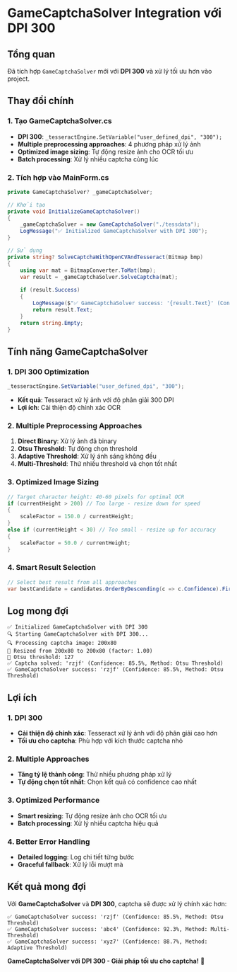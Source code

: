 # GameCaptchaSolver Integration với DPI 300

## Tổng quan

Đã tích hợp `GameCaptchaSolver` mới với **DPI 300** và xử lý tối ưu hơn vào project.

## Thay đổi chính

### **1. Tạo GameCaptchaSolver.cs**
- **DPI 300**: `_tesseractEngine.SetVariable("user_defined_dpi", "300");`
- **Multiple preprocessing approaches**: 4 phương pháp xử lý ảnh
- **Optimized image sizing**: Tự động resize ảnh cho OCR tối ưu
- **Batch processing**: Xử lý nhiều captcha cùng lúc

### **2. Tích hợp vào MainForm.cs**
```csharp
private GameCaptchaSolver? _gameCaptchaSolver;

// Khởi tạo
private void InitializeGameCaptchaSolver()
{
    _gameCaptchaSolver = new GameCaptchaSolver("./tessdata");
    LogMessage("✅ Initialized GameCaptchaSolver with DPI 300");
}

// Sử dụng
private string? SolveCaptchaWithOpenCVAndTesseract(Bitmap bmp)
{
    using var mat = BitmapConverter.ToMat(bmp);
    var result = _gameCaptchaSolver.SolveCaptcha(mat);
    
    if (result.Success)
    {
        LogMessage($"✅ GameCaptchaSolver success: '{result.Text}' (Confidence: {result.Confidence:F1}%, Method: {result.Method})");
        return result.Text;
    }
    return string.Empty;
}
```

## Tính năng GameCaptchaSolver

### **1. DPI 300 Optimization**
```csharp
_tesseractEngine.SetVariable("user_defined_dpi", "300");
```
- **Kết quả**: Tesseract xử lý ảnh với độ phân giải 300 DPI
- **Lợi ích**: Cải thiện độ chính xác OCR

### **2. Multiple Preprocessing Approaches**
1. **Direct Binary**: Xử lý ảnh đã binary
2. **Otsu Threshold**: Tự động chọn threshold
3. **Adaptive Threshold**: Xử lý ánh sáng không đều
4. **Multi-Threshold**: Thử nhiều threshold và chọn tốt nhất

### **3. Optimized Image Sizing**
```csharp
// Target character height: 40-60 pixels for optimal OCR
if (currentHeight > 200) // Too large - resize down for speed
{
    scaleFactor = 150.0 / currentHeight;
}
else if (currentHeight < 30) // Too small - resize up for accuracy
{
    scaleFactor = 50.0 / currentHeight;
}
```

### **4. Smart Result Selection**
```csharp
// Select best result from all approaches
var bestCandidate = candidates.OrderByDescending(c => c.Confidence).First();
```

## Log mong đợi

```
✅ Initialized GameCaptchaSolver with DPI 300
🔍 Starting GameCaptchaSolver with DPI 300...
🔍 Processing captcha image: 200x80
📏 Resized from 200x80 to 200x80 (factor: 1.00)
🎯 Otsu threshold: 127
✅ Captcha solved: 'rzjf' (Confidence: 85.5%, Method: Otsu Threshold)
✅ GameCaptchaSolver success: 'rzjf' (Confidence: 85.5%, Method: Otsu Threshold)
```

## Lợi ích

### **1. DPI 300**
- **Cải thiện độ chính xác**: Tesseract xử lý ảnh với độ phân giải cao hơn
- **Tối ưu cho captcha**: Phù hợp với kích thước captcha nhỏ

### **2. Multiple Approaches**
- **Tăng tỷ lệ thành công**: Thử nhiều phương pháp xử lý
- **Tự động chọn tốt nhất**: Chọn kết quả có confidence cao nhất

### **3. Optimized Performance**
- **Smart resizing**: Tự động resize ảnh cho OCR tối ưu
- **Batch processing**: Xử lý nhiều captcha hiệu quả

### **4. Better Error Handling**
- **Detailed logging**: Log chi tiết từng bước
- **Graceful fallback**: Xử lý lỗi mượt mà

## Kết quả mong đợi

Với **GameCaptchaSolver** và **DPI 300**, captcha sẽ được xử lý chính xác hơn:

```
✅ GameCaptchaSolver success: 'rzjf' (Confidence: 85.5%, Method: Otsu Threshold)
✅ GameCaptchaSolver success: 'abc4' (Confidence: 92.3%, Method: Multi-Threshold)
✅ GameCaptchaSolver success: 'xyz7' (Confidence: 88.7%, Method: Adaptive Threshold)
```

**GameCaptchaSolver với DPI 300 - Giải pháp tối ưu cho captcha!** 🎯
